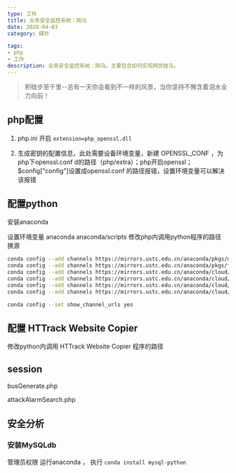 ```yaml
---
type: 工作
title: 业务安全监控系统：网马
date: 2020-04-03
category: 探针

tags:
- php
- 工作
description: 业务安全监控系统：网马。主要包含如何实现网页挂马。
---
```

>积硅步至千里--总有一天你会看到不一样的风景，当你坚持不懈含着泪水全力向前！



## php配置

1. php.ini 开启 `extension=php_openssl.dll`

2. 生成密钥的配置信息，此处需要设备环境变量，新建 OPENSSL_CONF ，为php下openssl.conf d的路径（php/extra）；php开启openssl；$config["config"]设置成openssl.conf 的路径报错，设置环境变量可以解决该报错

## 配置python

安装anaconda

设置环境变量  anaconda  anaconda/scripts
修改php内调用python程序的路径
换源
```sh
conda config --add channels https://mirrors.ustc.edu.cn/anaconda/pkgs/main/
conda config --add channels https://mirrors.ustc.edu.cn/anaconda/pkgs/free/
conda config --add channels https://mirrors.ustc.edu.cn/anaconda/cloud/conda-forge/
conda config --add channels https://mirrors.ustc.edu.cn/anaconda/cloud/msys2/
conda config --add channels https://mirrors.ustc.edu.cn/anaconda/cloud/bioconda/
conda config --add channels https://mirrors.ustc.edu.cn/anaconda/cloud/menpo/

conda config --set show_channel_urls yes
```

## 配置 HTTrack Website Copier

修改python内调用 HTTrack Website Copier 程序的路径

## session

busGenerate.php 

attackAlarmSearch.php 

## 安全分析

### 安装MySQLdb

管理员权限 运行anaconda  ， 执行 `conda install mysql-python`
